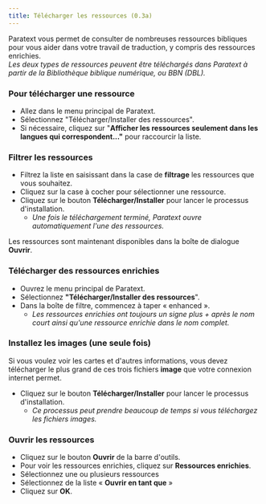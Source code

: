 ```yaml
---
title: Télécharger les ressources (0.3a)
---
```

Paratext vous permet de consulter de nombreuses ressources bibliques pour vous aider dans votre travail de traduction, y compris des ressources enrichies.  
*Les deux types de ressources peuvent être téléchargés dans Paratext à partir de la Bibliothèque biblique numérique, ou BBN (DBL).*

### Pour télécharger une ressource

-   Allez dans le menu principal de Paratext.
-   Sélectionnez "Télécharger/Installer des ressources".
-   Si nécessaire, cliquez sur "**Afficher les ressources seulement dans les langues qui correspondent..."** pour raccourcir la liste.

### Filtrer les ressources

-   Filtrez la liste en saisissant dans la case de **filtrage** les ressources que vous souhaitez.
-   Cliquez sur la case à cocher pour sélectionner une ressource.
-   Cliquez sur le bouton **Télécharger/Installer** pour lancer le processus d'installation.  
    -   *Une fois le téléchargement terminé, Paratext ouvre automatiquement l'une des ressources.*

Les ressources sont maintenant disponibles dans la boîte de dialogue **Ouvrir**.

### Télécharger des ressources enrichies

-   Ouvrez le menu principal de Paratext.
-   Sélectionnez **"Télécharger/Installer des ressources**".
-   Dans la boîte de filtre, commencez à taper « enhanced ».  
    -   *Les ressources enrichies ont toujours un signe plus + après le nom court ainsi qu'une ressource enrichie dans le nom complet.*

### Installez les images (une seule fois)

Si vous voulez voir les cartes et d'autres informations, vous devez télécharger le plus grand de ces trois fichiers **image** que votre connexion internet permet.

-   Cliquez sur le bouton **Télécharger/Installer** pour lancer le processus d'installation.  
    -   *Ce processus peut prendre beaucoup de temps si vous téléchargez les fichiers images.*

### Ouvrir les ressources

-   Cliquez sur le bouton **Ouvrir** de la barre d'outils.
-   Pour voir les ressources enrichies, cliquez sur **Ressources enrichies**.
-   Sélectionnez une ou plusieurs ressources
-   Sélectionnez de la liste « **Ouvrir en tant que** »
-   Cliquez sur **OK**.
